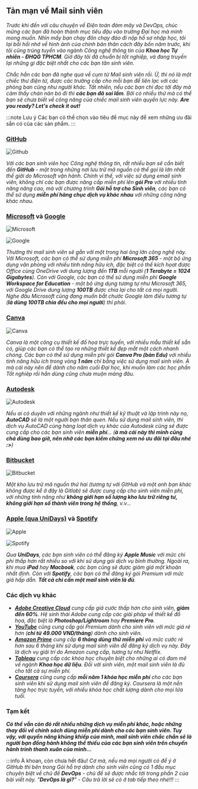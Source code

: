 ## Tản mạn về Mail sinh viên

_Trước khi đến với câu chuyện về Điện toán đám mây và DevOps, chúc mừng các bạn đã hoàn thành mục tiêu đậu vào trường Đại học mà mình mong muốn. Nhìn mấy bạn chạy đôn chạy đáo đi nộp hồ sơ nhập học, tôi lại bồi hồi nhớ về hình ảnh của chính bản thân cách đây bốn năm trước, khi tôi cũng trúng tuyển vào ngành Công nghệ thông tin của **Khoa học Tự nhiên - ĐHQG TPHCM**. Giờ đây tôi đã chuẩn bị tốt nghiệp, và đang truyền lại những gì đặc biệt nhất cho các bạn tân sinh viên._

_Chắc hẳn các bạn đã nghe qua về cụm từ Mail sinh viên rồi. Ừ, thì nó là một chiếc thư điện tử, được các trường cấp cho mỗi bạn để liên lạc với các phòng ban cũng như người khác. Tất nhiên, nếu các bạn chỉ đọc tới đây mà cảm thấy chán nản bỏ đi thì **các bạn đã sai lầm**. Bởi có nhiều thứ mà có thể bạn sẽ chưa biết về công năng của chiếc mail sinh viên quyền lực này. **Are you ready? Let's check it out!**_

:::note Lưu ý
Các bạn có thể chọn vào tiêu đề mục này để xem những ưu đãi sẵn có của các sản phẩm.
:::

### [GitHub](https://education.github.com/pack)

![Github](../img/image1.png)

_Với các bạn sinh viên học Công nghệ thông tin, rất nhiều bạn sẽ cần biết đến **GitHub** - một trong những nơi lưu trữ mã nguồn có thể gọi là lớn nhất thế giới do Microsoft vận hành. Chính vì thế, với việc sử dụng email sinh viên, không chỉ các bạn được nâng cấp miễn phí lên **gói Pro** với nhiều tính năng nâng cao, mà với chương trình **Gói hỗ trợ cho Sinh viên**, các bạn có thể sử dụng **miễn phí hàng chục dịch vụ khác nhau** với những công năng khác nhau._

### [Microsoft](https://www.microsoft.com/vi-vn/education) và [Google](https://edu.google.com/)

![Microsoft](../img/image2.png)

![Google](../img/image3.png)

_Thường thì mail sinh viên sẽ gắn với một trong hai ông lớn công nghệ này. Với Microsoft, các bạn có thể sử dụng miễn phí **Microsoft 365** - một bộ ứng dụng văn phòng với nhiều tính năng hữu ích, đặc biệt có thể kích họat được Office cùng OneDrive với dung lượng đến **1TB** mỗi người (**1 Terabyte = 1024 Gigabytes**). Còn với Google, các bạn có thể sử dụng miễn phí **Google Workspace for Education** - một bộ ứng dụng tương tự như Microsoft 365, với Google Drive dung lượng **100TB** được chia lại cho tất cả mọi người. Nghe đâu Microsoft cũng đang muốn bắt chước Google làm điều tương tự (**là dùng 100TB chia đều cho mọi người**) thì phải._

### [Canva](https://www.canva.com/vi_vn/giao-duc/hoc-vien/)

![Canva](../img/image4.png)

_Canva là một công cụ thiết kế đồ họa trực tuyến, với nhiều mẫu thiết kế sẵn có, giúp các bạn có thể tạo ra những thiết kế đẹp mắt một cách nhanh chóng. Các bạn có thể sử dụng miễn phí gói **Canva Pro (bản Edu)** với nhiều tính năng hữu ích trong vòng **1 năm** chỉ bằng việc sử dụng mail sinh viên. À mà cái này nên để dành cho năm cuối Đại học, khi muốn làm các học phần Tốt nghiêp rồi hẳn dùng cũng chưa muộn màng đâu._

### [Autodesk](https://www.autodesk.com/education/edu-software/overview)

![Autodesk](../img/image5.png)

_Nếu ai có duyên với những ngành như thiết kế kỹ thuật và lập trình này nọ, **AutoCAD** sẽ là một người bạn thân quen. Nếu sử dụng mail sinh viên, thì dịch vụ AutoCAD cùng hàng loạt dịch vụ khác của Autodesk cũng sẽ được cung cấp cho các bạn sinh viên **miễn phí**... (**à mà cái này thì mình cũng chả dùng bao giờ, nên nhờ các bạn kiểm chứng xem nó ưu đãi tại đâu nhé :>**)_

### [Bitbucket](https://bitbucket.org/product/education)

![Bitbucket](../img/image6.png)

_Một kho lưu trữ mã nguồn thứ hai (tương tự với GitHub và một anh bạn khác không được kể ở đây là Gitlab) sẽ được cung cấp cho sinh viên miễn phí, với những tính năng như **không giới hạn số lượng kho lưu trữ riêng tư, không giới hạn số thành viên trong hệ thống**, v.v..._

### [Apple (qua UniDays)](https://www.myunidays.com/VN/vi-VN) và [Spotify](https://www.spotify.com/vn-vi/student/)

![Apple](../img/image7.png)

![Spotify](../img/image8.png)

_Qua **UniDays**, các bạn sinh viên có thể đăng ký **Apple Music** với mức chi phí thấp hơn rất nhiều so với khi sử dụng gói dịch vụ bình thường. Ngoài ra, khi mua **iPad** hay **Macbook**, các bạn cũng sẽ được giảm giá một khoản nhất định. Còn với **Spotify**, các bạn có thể đăng ký gói Premium với mức giá hấp dẫn. **Tất cả chỉ cần một mail sinh viên là đủ**._

### Các dịch vụ khác

- _**[Adobe Creative Cloud](https://www.adobe.com/vn_vi/creativecloud/buy/students.html)** cung cấp giá cước thấp hơn cho sinh viên, **giảm đến 60%**. Hệ sinh thái Adobe cung cấp các giải pháp về thiết kế đồ họa, đặc biệt là **Photoshop/Lightroom** hay **Premiere Pro**._
- _**[YouTube](https://www.youtube.com/premium)** cũng cung cấp gói Premium dành cho sinh viên với mức giá rẻ hơn (**chỉ từ 49.000 VND/tháng**) dành cho sinh viên._
- _**[Amazon Prime](https://www.amazon.com/Amazon-Student/b?ie=UTF8&node=668781011)** cung cấp **6 tháng dùng thử miễn phí** và mức cước rẻ hơn sau 6 tháng khi sử dụng mail sinh viên để đăng ký dịch vụ này. Đây là dịch vụ giải trí do Amazon cung cấp, tương tự như Netflix._
- _**[Tableau](https://www.tableau.com/academic/students)** cung cấp các khóa học chuyên biệt cho những ai có đam mê về ngành **Khoa học dữ liệu**. Đối với sinh viên, một mail sinh viên là đủ cho tất cả sự miễn phí._
- _**[Coursera](https://www.coursera.org/)** cũng cung cấp **mỗi năm 1 khóa học miễn phí** cho các bạn sinh viên khi sử dụng mail sinh viên để đăng ký. Coursera là một nền tảng học trực tuyến, với nhiều khóa học chất lượng dành cho mọi lứa tuổi._

### Tạm kết

_**Có thể vẫn còn đó rất nhiều những dịch vụ miễn phí khác, hoặc những thay đổi về chính sách dùng miễn phí dành cho các bạn sinh viên. Tuy vậy, với quyền năng khủng khiếp của mình, mail sinh viên chắc chắn sẽ là người bạn đồng hành không thể thiếu của các bạn sinh viên trên chuyến hành trình thanh xuân của mình...**_

:::info À khoan, còn chưa hết đâu!
_Cơ mà, nếu mà mọi người có để ý ở GitHub thì bên trong Gói hỗ trợ dành cho sinh viên cũng có 1 đầu mục chuyên biệt về chủ đề **DevOps** - chủ đề sẽ được nhắc tới trong phần 2 của bài viết này. "**DevOps là gì?**" - Câu trả lời sẽ có ở tab tiếp theo nhé!!!_
:::
